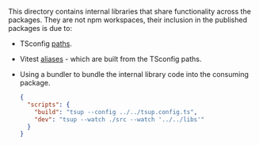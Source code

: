 This directory contains internal libraries that share functionality across the packages. They are not npm workspaces, their inclusion in the published packages is due to:

- TSconfig [paths](../tsconfig.base.json).
- Vitest [aliases](../vitest.config.base.ts) - which are built from the TSconfig paths.
- Using a bundler to bundle the internal library code into the consuming package.

  ```json
  {
    "scripts": {
      "build": "tsup --config ../../tsup.config.ts",
      "dev": "tsup --watch ./src --watch '../../libs'"
    }
  }
  ```
